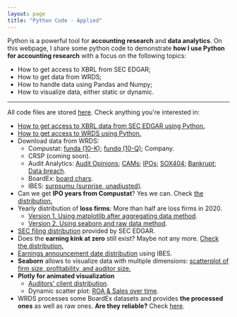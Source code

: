 ```yaml
---
layout: page
title: "Python Code - Applied"
---
```

Python is a powerful tool for **accounting research** and **data analytics**. On this webpage, I share some python code to demonstrate **how I use Python for accounting research** with a focus on the following topics: <br>
* How to get access to XBRL from SEC EDGAR;<br>
* How to get data from WRDS;<br>
* How to handle data using Pandas and Numpy;<br>
* How to visualize data, either static or dynamic.<br>

---

All code files are stored <a href="https://github.com/jaeyoonyu/jaeyoonyu.github.io/blob/main/_code" target="_blank">here</a>. Check anything you're interested in:


* [How to get access to XBRL data from SEC EDGAR using Python.](https://nbviewer.org/github/jaeyoonyu/jaeyoonyu.github.io/blob/main/_code/xbrl-extract-info.ipynb)<br/>
* [How to get access to WRDS using Python.](https://nbviewer.org/github/jaeyoonyu/jaeyoonyu.github.io/blob/main/_code/wrds-intro.ipynb)<br/>
* Download data from WRDS: 
    * Compustat: [funda (10-K)](https://nbviewer.org/github/jaeyoonyu/jaeyoonyu.github.io/blob/main/_code/wrds-download-compustat.ipynb); [fundq (10-Q)](https://nbviewer.org/github/jaeyoonyu/jaeyoonyu.github.io/blob/main/_code/wrds-download-compustat-fundq.ipynb); Company.
    * CRSP (coming soon).
    * Audit Analytics: [Audit Opinions](https://nbviewer.org/github/jaeyoonyu/jaeyoonyu.github.io/blob/main/_code/wrds-download-compustat.ipynb); [CAMs](https://nbviewer.org/github/jaeyoonyu/jaeyoonyu.github.io/blob/main/_code/wrds-download-AuditAnalytics-CAM.ipynb); [IPOs](https://nbviewer.org/github/jaeyoonyu/jaeyoonyu.github.io/blob/main/_code/wrds-download-AuditAnalytics-ipo.ipynb); [SOX404](https://nbviewer.org/github/jaeyoonyu/jaeyoonyu.github.io/blob/main/_code/wrds-download-AuditAnalytics-sox404.ipynb); [Bankrupt](https://nbviewer.org/github/jaeyoonyu/jaeyoonyu.github.io/blob/main/_code/wrds-download-AuditAnalytics-bankrupt.ipynb); [Data breach](https://nbviewer.org/github/jaeyoonyu/jaeyoonyu.github.io/blob/main/_code/audit-analytics-cyber-security.ipynb).<br/>
    * BoardEx: [board chars](https://nbviewer.org/github/jaeyoonyu/jaeyoonyu.github.io/blob/main/_code/wrds-download-boardex-bdchars.ipynb).<br/>
    * IBES: [surpsumu (surprise, unadjusted)](https://nbviewer.org/github/jaeyoonyu/jaeyoonyu.github.io/blob/main/_code/wrds-download-ibes.ipynb).
* Can we get <b>IPO years from Compustat</b>? Yes we can. Check [the distribution.](https://nbviewer.org/github/jaeyoonyu/jaeyoonyu.github.io/blob/main/_code/Compustat-ipodate.ipynb)<br/>
* Yearly distribution of <b>loss firms</b>: More than half are loss firms in 2020.<br>
    * [Version 1. Using matplotlib after aggregating data method](https://nbviewer.org/github/jaeyoonyu/jaeyoonyu.github.io/blob/main/_code/compustat-loss-firm-distribution-v1.ipynb). <br>
    * [Version 2. Using seaborn and raw data method](https://nbviewer.org/github/jaeyoonyu/jaeyoonyu.github.io/blob/main/_code/compustat-loss-firm-distribution-v2.ipynb). <br>
* [SEC filing distribution](https://nbviewer.org/github/jaeyoonyu/jaeyoonyu.github.io/blob/main/_code/SEC_filings_dist.ipynb) provided by SEC EDGAR.<br/>
* Does the <b>earning kink at zero</b> still exist? Maybe not any more. [Check the distribution.](https://nbviewer.org/github/jaeyoonyu/jaeyoonyu.github.io/blob/main/_code/is-there-kink-around-zero.ipynb)<br/>
* [Earnings announcement date distribution](https://nbviewer.org/github/jaeyoonyu/jaeyoonyu.github.io/blob/main/_code/earnings-ann-date-dist.ipynb) using IBES.<br/>
* <b>Seaborn</b> allows to visualize data with multiple dimensions: [scatterplot of firm size, profitability, and auditor size.](https://nbviewer.org/github/jaeyoonyu/jaeyoonyu.github.io/blob/main/_code/sctterplot-ROA-size-Big4.ipynb)<br/>
* <b>Plotly for animated visualization</b><br>
    * [Auditors' client distribution](https://raw.githack.com/jaeyoonyu/jaeyoonyu.github.io/main/_code/audit-analytics-client-distribution.html).<br/>
    * Dynamic scatter plot: [ROA & Sales over time](https://raw.githack.com/jaeyoonyu/jaeyoonyu.github.io/main/_code/compustat-bubble-plot-animation.html).<br>
* WRDS processes some BoardEx datasets and provides <b>the processed ones</b> as well as raw ones. <b>Are they reliable?</b> Check [here](https://nbviewer.org/github/jaeyoonyu/jaeyoonyu.github.io/blob/main/_code/wrds-download-boardex-bdchars.ipynb).<br>
 
<!-- To render HTML and get a link:
https://raw.githack.com/
-->

<!-- To render .ipynb with dynamic plots:
Use nbviewer
-->
